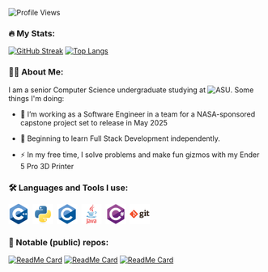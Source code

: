 ![Profile Views](https://komarev.com/ghpvc/?username=bdelucia&color=blue)

### :fire: My Stats:
[![GitHub Streak](http://github-readme-streak-stats.herokuapp.com?user=bdelucia&theme=github-dark-dimmed)](https://git.io/streak-stats)
[![Top Langs](https://github-readme-stats.vercel.app/api/top-langs/?username=bdelucia&layout=compact&theme=github_dark_dimmed)](https://github.com/anuraghazra/github-readme-stats)

### :man_technologist: About Me:

I am a senior Computer Science undergraduate studying at <img src="https://banner2.cleanpng.com/20180607/ylh/kisspng-arizona-state-university-west-campus-arizona-state-letter-gold-5b19fc1963e347.2024740115284295934092.jpg" title="ASU" alt="ASU" width="44" height="30"/>. Some things I'm doing:

- :telescope: I’m working as a Software Engineer in a team for a NASA-sponsored capstone project set to release in May 2025

- :seedling: Beginning to learn Full Stack Development independently.

- :zap: In my free time, I solve problems and make fun gizmos with my Ender 5 Pro 3D Printer

### :hammer_and_wrench: Languages and Tools I use:
<div>
  <img src="https://github.com/devicons/devicon/blob/master/icons/cplusplus/cplusplus-original.svg" title="C++" alt= "C++" width="40" height="40"/>&nbsp;
  <img src="https://github.com/devicons/devicon/blob/master/icons/python/python-original.svg" title="Python" alt= "Python" width="40" height="40"/>&nbsp;
  <img src="https://github.com/devicons/devicon/blob/master/icons/c/c-original.svg" title="Python" alt= "Python" width="40" height="40"/>&nbsp;
  <img src="https://github.com/devicons/devicon/blob/master/icons/java/java-original-wordmark.svg" title="Java" alt="Java" width="40" height="40"/>&nbsp;
  <img src="https://github.com/devicons/devicon/blob/master/icons/csharp/csharp-original.svg" title="C#" alt="C#" width="40" height="40"/>&nbsp;
  <img src="https://github.com/devicons/devicon/blob/master/icons/git/git-original-wordmark.svg" title="Git" **alt="Git" width="40" height="40"/>
</div>

### 📁 Notable (public) repos: 
[![ReadMe Card](https://github-readme-stats.vercel.app/api/pin/?username=bdelucia&repo=FunFactUsingChatGPTAPI)](https://github.com/bdelucia/FunFactUsingChatGPTAPI)
[![ReadMe Card](https://github-readme-stats.vercel.app/api/pin/?username=bdelucia&repo=EffortLogger)](https://github.com/bdelucia/EffortLogger)
[![ReadMe Card](https://github-readme-stats.vercel.app/api/pin/?username=bdelucia&repo=countingbucketradixsorts)](https://github.com/bdelucia/countingbucketradixsorts)

